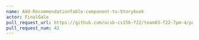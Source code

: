 ```yaml
---
name: Add-RecommendationTable-component-to-Storybook
actor: FinalGale
pull_request_url: https://github.com/ucsb-cs156-f22/team03-f22-7pm-4/pull/42
pull_request_num: 42
---
```

